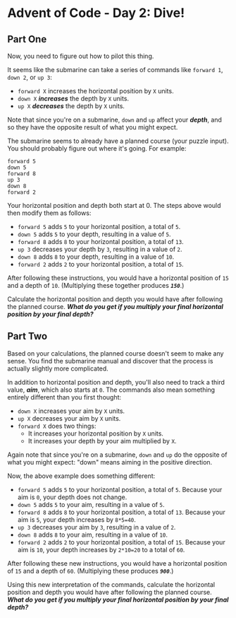 # Advent of Code - Day 2: Dive!

## Part One

Now, you need to figure out how to pilot this thing.

It seems like the submarine can take a series of commands like `forward 1`,
`down 2`, or `up 3`:

  - `forward X` increases the horizontal position by `X` units.
  -  `down X` _**increases**_ the depth by `X` units.
  -  `up X` _**decreases**_ the depth by `X` units.

Note that since you're on a submarine, `down` and `up` affect your _**depth**_, and
so they have the opposite result of what you might expect.

The submarine seems to already have a planned course (your puzzle input).
You should probably figure out where it's going. For example:

    forward 5
    down 5
    forward 8
    up 3
    down 8
    forward 2

Your horizontal position and depth both start at 0. The steps above would
then modify them as follows:

  - `forward 5` adds `5` to your horizontal position, a total of `5`.
  - `down 5` adds `5` to your depth, resulting in a value of `5`.
  - `forward 8` adds `8` to your horizontal position, a total of `13`.
  - `up 3` decreases your depth by `3`, resulting in a value of `2`.
  - `down 8` adds `8` to your depth, resulting in a value of `10`.
  - `forward 2` adds `2` to your horizontal position, a total of `15`.

After following these instructions, you would have a horizontal position of
`15` and a depth of `10`. (Multiplying these together produces _**`150`**_.)

Calculate the horizontal position and depth you would have after following
the planned course. _**What do you get if you multiply your final horizontal
position by your final depth?**_

## Part Two

Based on your calculations, the planned course doesn't seem to make any
sense. You find the submarine manual and discover that the process is
actually slightly more complicated.

In addition to horizontal position and depth, you'll also need to track a
third value, _**aim**_, which also starts at `0`. The commands also mean something
entirely different than you first thought:

  - `down X` increases your aim by `X` units.
  - `up X` decreases your aim by `X` units.
  - `forward X` does two things:
    - It increases your horizontal position by `X` units.
    - It increases your depth by your aim multiplied by `X`.

Again note that since you're on a submarine, `down` and `up` do the opposite of
what you might expect: "down" means aiming in the positive direction.

Now, the above example does something different:

  - `forward 5` adds `5` to your horizontal position, a total of `5`. Because
    your aim is `0`, your depth does not change.
  - `down 5` adds `5` to your aim, resulting in a value of `5`.
  - `forward 8` adds `8` to your horizontal position, a total of `13`. Because
    your aim is `5`, your depth increases by `8*5=40`.
  - `up 3` decreases your aim by `3`, resulting in a value of `2`.
  - `down 8` adds `8` to your aim, resulting in a value of `10`.
  - `forward 2` adds `2` to your horizontal position, a total of `15`. Because
    your aim is `10`, your depth increases by `2*10=20` to a total of `60`.

After following these new instructions, you would have a horizontal
position of `15` and a depth of `60`. (Multiplying these produces _**`900`**_.)

Using this new interpretation of the commands, calculate the horizontal
position and depth you would have after following the planned course. _**What
do you get if you multiply your final horizontal position by your final depth?**_
